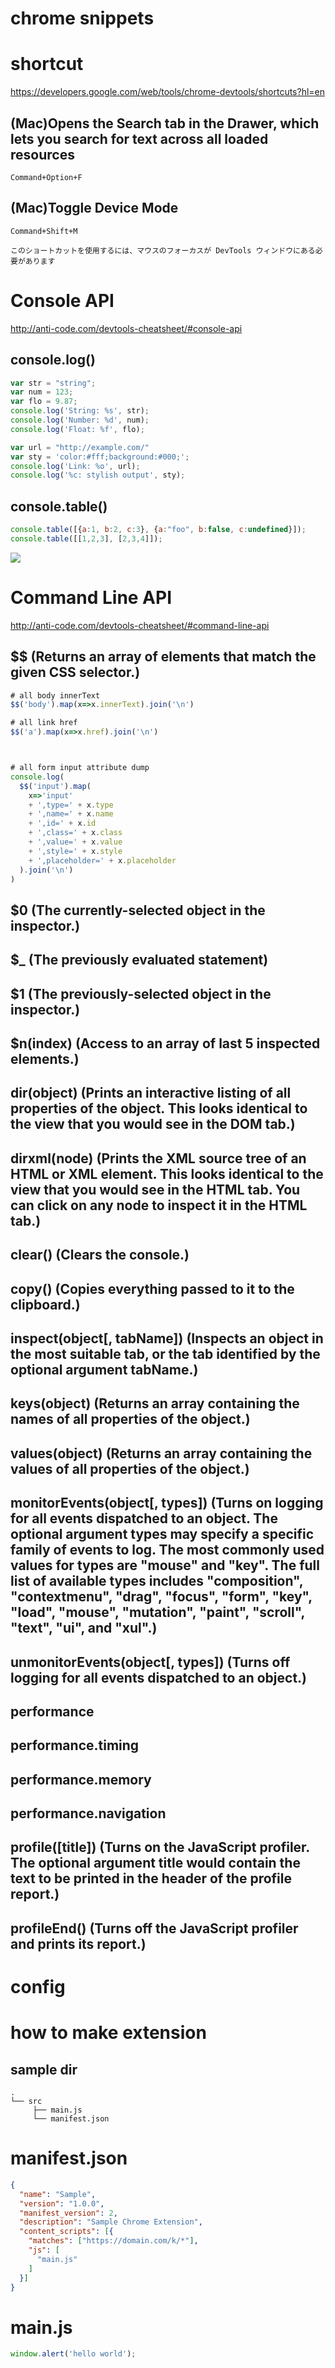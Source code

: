 # chrome snippets

# shortcut

https://developers.google.com/web/tools/chrome-devtools/shortcuts?hl=en

## (Mac)Opens the Search tab in the Drawer, which lets you search for text across all loaded resources
```
Command+Option+F
```

## (Mac)Toggle Device Mode
```
Command+Shift+M

このショートカットを使用するには、マウスのフォーカスが DevTools ウィンドウにある必要があります
```


# Console API
http://anti-code.com/devtools-cheatsheet/#console-api

## console.log()
```js
var str = "string";
var num = 123;
var flo = 9.87;
console.log('String: %s', str);
console.log('Number: %d', num);
console.log('Float: %f', flo);

var url = "http://example.com/"
var sty = 'color:#fff;background:#000;';
console.log('Link: %o', url);
console.log('%c: stylish output', sty);
```

## console.table()
```js
console.table([{a:1, b:2, c:3}, {a:"foo", b:false, c:undefined}]);
console.table([[1,2,3], [2,3,4]]);
```
<img src="https://i.gyazo.com/e4cc362643535a26f61ec8cb511455cc.png">


# Command Line API
http://anti-code.com/devtools-cheatsheet/#command-line-api

## $$ (Returns an array of elements that match the given CSS selector.)
```js
# all body innerText
$$('body').map(x=>x.innerText).join('\n')

# all link href
$$('a').map(x=>x.href).join('\n')



# all form input attribute dump
console.log(
  $$('input').map(
    x=>'input'
    + ',type=' + x.type
    + ',name=' + x.name
    + ',id=' + x.id
    + ',class=' + x.class
    + ',value=' + x.value
    + ',style=' + x.style
    + ',placeholder=' + x.placeholder
  ).join('\n')
)
```

## $0 (The currently-selected object in the inspector.)
## $_ (The previously evaluated statement)
## $1 (The previously-selected object in the inspector.)
## $n(index) (Access to an array of last 5 inspected elements.)
## dir(object) (Prints an interactive listing of all properties of the object. This looks identical to the view that you would see in the DOM tab.)
## dirxml(node) (Prints the XML source tree of an HTML or XML element. This looks identical to the view that you would see in the HTML tab. You can click on any node to inspect it in the HTML tab.)
## clear() (Clears the console.)
## copy() (Copies everything passed to it to the clipboard.)
## inspect(object[, tabName]) (Inspects an object in the most suitable tab, or the tab identified by the optional argument tabName.)
## keys(object) (Returns an array containing the names of all properties of the object.)
## values(object) (Returns an array containing the values of all properties of the object.)
## monitorEvents(object[, types]) (Turns on logging for all events dispatched to an object. The optional argument types may specify a specific family of events to log. The most commonly used values for types are "mouse" and "key". The full list of available types includes "composition", "contextmenu", "drag", "focus", "form", "key", "load", "mouse", "mutation", "paint", "scroll", "text", "ui", and "xul".)
## unmonitorEvents(object[, types]) (Turns off logging for all events dispatched to an object.)
## performance
## performance.timing
## performance.memory
## performance.navigation
## profile([title]) (Turns on the JavaScript profiler. The optional argument title would contain the text to be printed in the header of the profile report.)
## profileEnd() (Turns off the JavaScript profiler and prints its report.)



# config

# how to make extension

## sample dir
```
.
└── src
     ├── main.js
     └── manifest.json
```

# manifest.json
```json
{
  "name": "Sample",
  "version": "1.0.0",
  "manifest_version": 2,
  "description": "Sample Chrome Extension",
  "content_scripts": [{
    "matches": ["https://domain.com/k/*"],
    "js": [
      "main.js"
    ]
  }]
}
```

# main.js
```javascript
window.alert('hello world');
```





